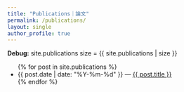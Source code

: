```yaml
---
title: "Publications｜論文"
permalink: /publications/
layout: single
author_profile: true
---
```


<p><strong>Debug:</strong> site.publications size = {{ site.publications | size }}</p>

<ul>
{% for post in site.publications %}
  <li>{{ post.date | date: "%Y-%m-%d" }} — <a href="{{ post.url | relative_url }}">{{ post.title }}</a></li>
{% endfor %}
</ul>
